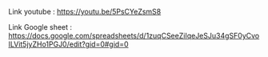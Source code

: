 Link youtube : https://youtu.be/5PsCYeZsmS8 

Link Google sheet : https://docs.google.com/spreadsheets/d/1zuqCSeeZiIqeJeSJu34gSF0yCvoILVit5jyZHo1PGJ0/edit?gid=0#gid=0
